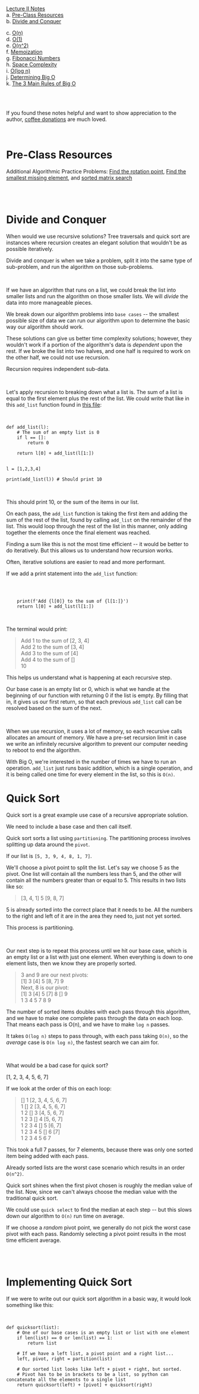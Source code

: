 
[Lecture II Notes](#Lecture-Notes)  
a. [Pre-Class Resources](#Pre-Class-Resources)  
b. [Divide and Conquer](#Divide-and-Conquer)  


c. [O(n)](#O(n))  
d. [O(1)](#O(1))  
e. [O(n^2)](#O(n^2))  
f. [Memoization](#Memoization)  
g. [Fibonacci Numbers](#Fibonacci-Numbers)  
h. [Space Complexity](#Space-Complexity)  
i. [O(log n)](#O(log-n))  
j. [Determining Big O](#Determining-Big-O)  
k. [The 3 Main Rules of Big O](#The-3-Main-Rules-of-Big-O)  

<br>
<br>

If you found these notes helpful and want to show appreciation to the author, [coffee donations](buymeacoff.ee/G1stPBuYU) are much loved.  

<br>

# Pre-Class Resources

Additional Algorithmic Practice Problems: [Find the rotation point](practice_algs/find_rotation_point.py), [Find the smallest missing element](practice_algs/smallest_missing_element.py), and [sorted matrix search](practice_algs/sorted_matrix.py)

<br>
<br>

# Divide and Conquer

When would we use recursive solutions? Tree traversals and quick sort are instances where recursion creates an elegant solution that wouldn't be as possible iteratively.

Divide and conquer is when we take a problem, split it into the same type of sub-problem, and run the algorithm on those sub-problems.

<br>

If we have an algorithm that runs on a list, we could break the list into smaller lists and run the algorithm on those smaller lists. We will _divide_ the data into more manageable pieces.

We break down our algorithm problems into `base cases` -- the smallest possible size of data we can run our algorithm upon to determine the basic way our algorithm should work.

These solutions can give us better time complexity solutions; however, they wouldn't work if a portion of the algorithm's data is _dependent_ upon the rest. If we broke the list into two halves, and one half is required to work on the other half, we could not use recursion.

Recursion requires independent sub-data.

<br>


Let's apply recursion to breaking down what a list is. The sum of a list is equal to the first element plus the rest of the list. We could write that like in this `add_list` function found in [this file](day2_work.py):

<br>

```
def add_list(l):
    # The sum of an empty list is 0
    if l == []:
        return 0

    return l[0] + add_list(l[1:])


l = [1,2,3,4]

print(add_list(l)) # Should print 10

```

<br>

This should print 10, or the sum of the items in our list.

On each pass, the `add_list` function is taking the first item and adding the sum of the rest of the list, found by calling `add_list` on the remainder of the list. This would loop through the rest of the list in this manner, only adding together the elements once the final element was reached.

Finding a sum like this is not the most time efficient -- it would be better to do iteratively. But this allows us to understand how recursion works.

Often, iterative solutions are easier to read and more performant. 

If we add a print statement into the `add_list` function:

<br>

```

    print(f'Add {l[0]} to the sum of {l[1:]}')
    return l[0] + add_list(l[1:])
```

<br>


The terminal would print:

>Add 1 to the sum of [2, 3, 4]  
>Add 2 to the sum of [3, 4]  
>Add 3 to the sum of [4]  
>Add 4 to the sum of []  
>10  


This helps us understand what is happening at each recursive step.

Our base case is an empty list or 0, which is what we handle at the beginning of our function with returning 0 if the list is empty. By filling that in, it gives us our first return, so that each previous `add_list` call can be resolved based on the sum of the next.

<br>

When we use recursion, it uses a lot of memory, so each recursive calls allocates an amount of memory. We have a pre-set recursion limit in case we write an infinitely recursive algorithm to prevent our computer needing to reboot to end the algorithm.

With Big O, we're interested in the number of times we have to run an operation. `add_list` just runs basic addition, which is a single operation, and it is being called one time for every element in the list, so this is `O(n)`.


# Quick Sort

Quick sort is a great example use case of a recursive appropriate solution.

We need to include a base case and then call itself.

Quick sort sorts a list using `partitioning`. The partitioning process involves splitting up data around the `pivot`.

If our list is `[5, 3, 9, 4, 8, 1, 7]`. 

We'll choose a pivot point to split the list. Let's say we choose 5 as the pivot. One list will contain all the numbers less than 5, and the other will contain all the numbers greater than or equal to 5. This results in two lists like so:

> [3, 4, 1] 5 [9, 8, 7]

5 is already sorted into the correct place that it needs to be. All the numbers to the right and left of it are in the area they need to, just not yet sorted.

This process is partitioning.

<br>

Our next step is to repeat this process until we hit our base case, which is an empty list or a list with just one element. When everything is down to one element lists, then we know they are properly sorted.

> 3 and 9 are our next pivots:  
> [1] 3 [4] 5 [8, 7] 9  
> Next, 8 is our pivot:  
> [1] 3 [4] 5 [7] 8 [] 9  
> 1 3 4 5 7 8 9  

The number of sorted items doubles with each pass through this algorithm, and we have to make one complete pass through the data on each loop. That means each pass is O(n), and we have to make `log n` passes.

It takes `O(log n)` steps to pass through, with each pass taking `O(n)`, so the _average_ case is `O(n log n)`, the fastest search we can aim for.

<br>

What would be a bad case for quick sort?

[1, 2, 3, 4, 5, 6, 7]

If we look at the order of this on each loop:

> [] 1 [2, 3, 4, 5, 6, 7]  
> 1 [] 2 [3, 4, 5, 6, 7]  
> 1 2 [] 3 [4, 5, 6, 7]  
> 1 2 3 [] 4 [5, 6, 7]  
> 1 2 3 4 [] 5 [6, 7]  
> 1 2 3 4 5 [] 6 [7]  
> 1 2 3 4 5 6 7  

This took a full 7 passes, for 7 elements, because there was only one sorted item being added with each pass.

Already sorted lists are the worst case scenario which results in an order `O(n^2)`.

Quick sort shines when the first pivot chosen is roughly the median value of the list. Now, since we can't always choose the median value with the traditional quick sort.

We could use `quick select` to find the median at each step -- but this slows down our algorithm to `O(n)` run time on average.

If we choose a _random_ pivot point, we generally do not pick the worst case pivot with each pass. Randomly selecting a pivot point results in the most time efficient average.

<br>
<br>

# Implementing Quick Sort

If we were to write out our quick sort algorithm in a basic way, it would look something like this:

<br>

```
def quicksort(list):
    # One of our base cases is an empty list or list with one element
    if len(list) == 0 or len(list) == 1:
        return list

    # If we have a left list, a pivot point and a right list...
    left, pivot, right = partition(list)
    
    # Our sorted list looks like left + pivot + right, but sorted.
    # Pivot has to be in brackets to be a list, so python can concatenate all the elements to a single list
    return quicksort(left) + [pivot] + quicksort(right)
```

<br>
















